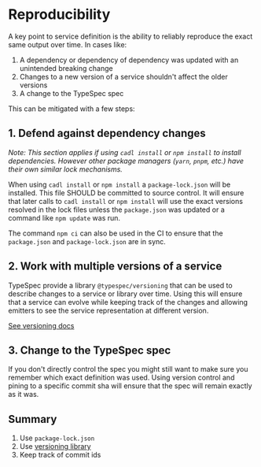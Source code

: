 # Reproducibility

A key point to service definition is the ability to reliably reproduce the exact same output over time. In cases like:

1. A dependency or dependency of dependency was updated with an unintended breaking change
2. Changes to a new version of a service shouldn't affect the older versions
3. A change to the TypeSpec spec

This can be mitigated with a few steps:

## 1. Defend against dependency changes

_Note: This section applies if using `cadl install` or `npm install` to install dependencies. However other package managers (`yarn`, `pnpm`, etc.) have their own similar lock mechanisms._

When using `cadl install` or `npm install` a `package-lock.json` will be installed. This file SHOULD be committed to source control. It will ensure that later calls to `cadl install` or `npm install` will use the exact versions resolved in the lock files unless the `package.json` was updated or a command like `npm update` was run.

The command `npm ci` can also be used in the CI to ensure that the `package.json` and `package-lock.json` are in sync.

## 2. Work with multiple versions of a service

TypeSpec provide a library `@typespec/versioning` that can be used to describe changes to a service or library over time. Using this will ensure that a service can evolve while keeping track of the changes and allowing emitters to see the service representation at different version.

[See versioning docs](../standard-library/versioning/overview.md)

## 3. Change to the TypeSpec spec

If you don't directly control the spec you might still want to make sure you remember which exact definition was used.
Using version control and pining to a specific commit sha will ensure that the spec will remain exactly as it was.

## Summary

1. Use `package-lock.json`
2. Use [versioning library](../standard-library/versioning/overview.md)
3. Keep track of commit ids
